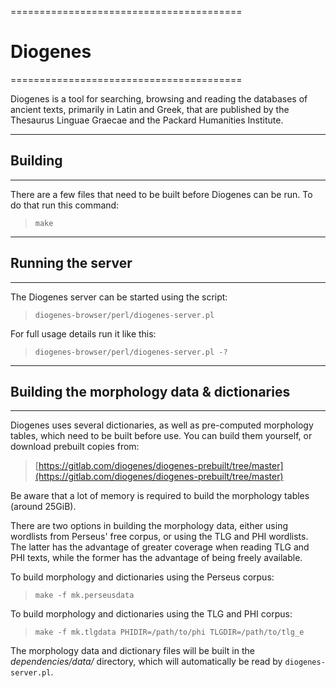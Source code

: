 ========================================
# Diogenes
========================================

Diogenes is a tool for searching, browsing and reading the databases
of ancient texts, primarily in Latin and Greek, that are published by
the Thesaurus Linguae Graecae and the Packard Humanities Institute.


----------------------------------------
## Building
----------------------------------------

There are a few files that need to be built before Diogenes can be
run. To do that run this command:

> `make`

----------------------------------------
## Running the server
----------------------------------------

The Diogenes server can be started using the script:

> `diogenes-browser/perl/diogenes-server.pl`

For full usage details run it like this:

>  `diogenes-browser/perl/diogenes-server.pl -?`

----------------------------------------
## Building the morphology data & dictionaries
----------------------------------------

Diogenes uses several dictionaries, as well as pre-computed
morphology tables, which need to be built before use. You can build
them yourself, or download prebuilt copies from:

> [https://gitlab.com/diogenes/diogenes-prebuilt/tree/master](https://gitlab.com/diogenes/diogenes-prebuilt/tree/master)

Be aware that a lot of memory is required to build the morphology
tables (around 25GiB).

There are two options in building the morphology data, either using
wordlists from Perseus' free corpus, or using the TLG and PHI
wordlists. The latter has the advantage of greater coverage when
reading TLG and PHI texts, while the former has the advantage of
being freely available.

To build morphology and dictionaries using the Perseus corpus:

>  `make -f mk.perseusdata`

To build morphology and dictionaries using the TLG and PHI corpus:

>  `make -f mk.tlgdata PHIDIR=/path/to/phi TLGDIR=/path/to/tlg_e`

The morphology data and dictionary files will be built in the
*dependencies/data/* directory, which will automatically be read
by `diogenes-server.pl`.
